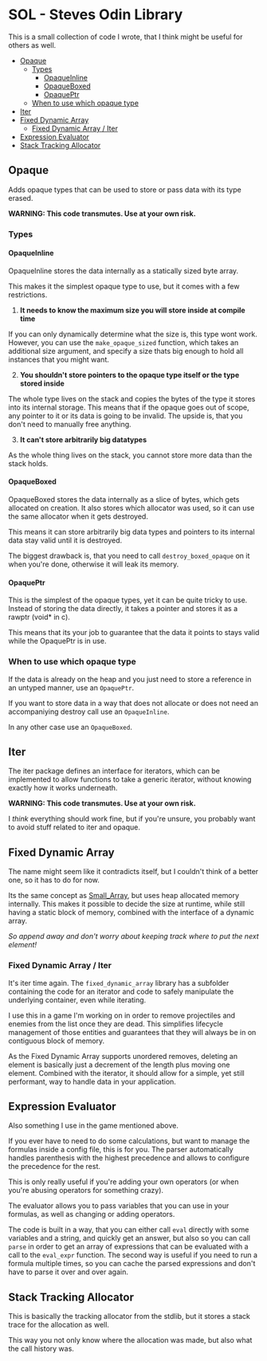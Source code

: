 # SOL - Steves Odin Library

This is a small collection of code I wrote, that I think might
be useful for others as well.

- [Opaque](#opaque)
  - [Types](#types)
    - [OpaqueInline](#opaqueinline)
    - [OpaqueBoxed](#opaqueboxed)
    - [OpaquePtr](#opaqueptr)
  - [When to use which opaque type](#when-to-use-which-opaque-type)
- [Iter](#iter)
- [Fixed Dynamic Array](#fixed-dynamic-array)
  - [Fixed Dynamic Array / Iter](#fixed-dynamic-array--iter)
- [Expression Evaluator](#expression-evaluator)
- [Stack Tracking Allocator](#stack-tracking-allocator)

## Opaque
Adds opaque types that can be used to store or pass data with its type erased.

**WARNING: This code transmutes. Use at your own risk.**

### Types
#### OpaqueInline
OpaqueInline stores the data internally as a statically sized byte array.

This makes it the simplest opaque type to use, but it comes with a few restrictions.

1) **It needs to know the maximum size you will store inside at compile time**

If you can only dynamically determine what the size is, this type wont work.
However, you can use the `make_opaque_sized` function, which takes an additional size argument,
and specify a size thats big enough to hold all instances that you might want.

2) **You shouldn't store pointers to the opaque type itself or the type stored inside**

The whole type lives on the stack and copies the bytes of the type it stores into its
internal storage. This means that if the opaque goes out of scope, any pointer to it
or its data is going to be invalid. The upside is, that you don't need to manually free anything.

3) **It can't store arbitrarily big datatypes**

As the whole thing lives on the stack, you cannot store more data than the stack holds.

#### OpaqueBoxed
OpaqueBoxed stores the data internally as a slice of bytes, which gets allocated on creation.
It also stores which allocator was used, so it can use the same allocator when it gets destroyed.

This means it can store arbitrarily big data types and pointers to its internal data stay
valid until it is destroyed.

The biggest drawback is, that you need to call `destroy_boxed_opaque` on it when you're done,
otherwise it will leak its memory.

#### OpaquePtr
This is the simplest of the opaque types, yet it can be quite tricky to use.
Instead of storing the data directly, it takes a pointer and stores it as a rawptr (void* in c).

This means that its your job to guarantee that the data it points to stays valid while the
OpaquePtr is in use.

### When to use which opaque type

If the data is already on the heap and you just need to store a reference in an untyped manner,
use an `OpaquePtr`.

If you want to store data in a way that does not allocate or does not need an accompaniying destroy call
use an `OpaqueInline`.

In any other case use an `OpaqueBoxed`.

## Iter
The iter package defines an interface for iterators,
which can be implemented to allow functions to take a generic iterator,
without knowing exactly how it works underneath.

**WARNING: This code transmutes. Use at your own risk.**

I _think_ everything should work fine, but if you're unsure,
you probably want to avoid stuff related to iter and opaque.

## Fixed Dynamic Array
The name might seem like it contradicts itself,
but I couldn't think of a better one, so it has to do for now.

Its the same concept as [Small_Array](https://pkg.odin-lang.org/core/container/small_array/),
but uses heap allocated memory internally.
This makes it possible to decide the size at runtime,
while still having a static block of memory,
combined with the interface of a dynamic array.

_So append away and don't worry about keeping track where to put the next element!_

### Fixed Dynamic Array / Iter
It's iter time again. The `fixed_dynamic_array` library has a subfolder containing
the code for an iterator and code to safely manipulate the underlying container,
even while iterating.

I use this in a game I'm working on in order to remove projectiles and enemies
from the list once they are dead. This simplifies lifecycle management of those
entities and guarantees that they will always be in on contiguous block of memory.

As the Fixed Dynamic Array supports unordered removes, deleting an element is
basically just a decrement of the length plus moving one element.
Combined with the iterator, it should allow for a simple, yet still performant,
way to handle data in your application.

## Expression Evaluator
Also something I use in the game mentioned above.

If you ever have to need to do some calculations, but want to manage the formulas
inside a config file, this is for you. The parser automatically handles parenthesis
with the highest precedence and allows to configure the precedence for the rest.

This is only really useful if you're adding your own operators
(or when you're abusing operators for something crazy).

The evaluator allows you to pass variables that you can use in your formulas,
as well as changing or adding operators.

The code is built in a way, that you can either call `eval` directly with
some variables and a string, and quickly get an answer, but also so you
can call `parse` in order to get an array of expressions that can be evaluated
with a call to the `eval_expr` function. The second way is useful if you need to run
a formula multiple times, so you can cache the parsed expressions and
don't have to parse it over and over again.

## Stack Tracking Allocator
This is basically the tracking allocator from the stdlib,
but it stores a stack trace for the allocation as well.

This way you not only know where the allocation was made,
but also what the call history was.